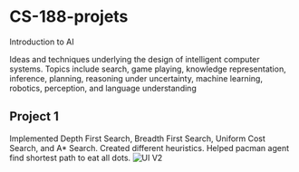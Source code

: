 # CS-188-projets
Introduction to AI

Ideas and techniques underlying the design of intelligent computer systems. Topics include search, game playing, knowledge representation, inference, planning, reasoning under uncertainty, machine learning, robotics, perception, and language understanding


## Project 1

Implemented Depth First Search, Breadth First Search, Uniform Cost Search, and A* Search. Created different heuristics. Helped pacman agent find shortest path to eat all dots.
![UI V2](https://github.com/Weulass/CS-188-projets/blob/master/P1-Search/P1.png)
